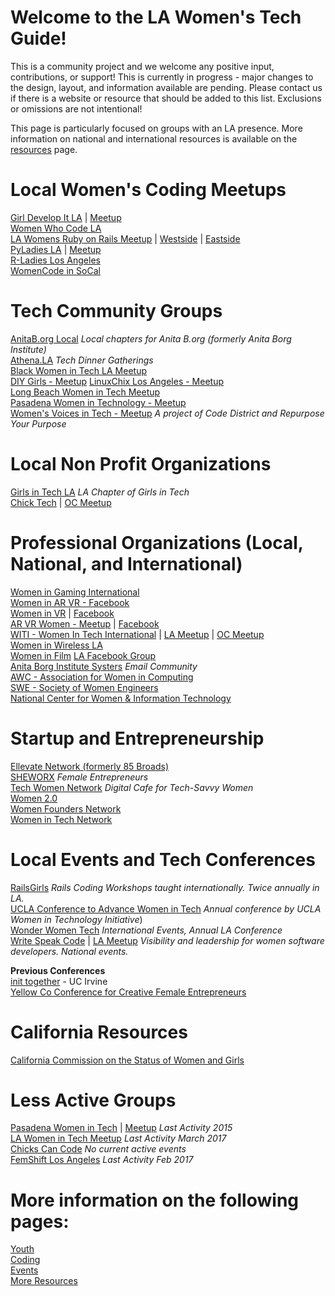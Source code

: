 # Welcome to the LA Women's Tech Guide!

This is a community project and we welcome any positive input, contributions, or support! This is currently in progress - major changes to the design, layout, and information available are pending. Please contact us if there is a website or resource that should be added to this list. Exclusions or omissions are not intentional!


This page is particularly focused on groups with an LA presence. More information on national and international resources is available on the [resources](/resources) page.  


# Local Women's Coding Meetups  
<!--local coding meetups. Need to add blurbs about frequency of meetings, etc!-->
[Girl Develop It LA](https://www.girldevelopit.com/chapters/los-angeles) | [Meetup](https://www.meetup.com/Girl-Develop-It-Los-Angeles/)  
[Women Who Code LA](http://www.meetup.com/Women-Who-Code-LA/)  
[LA Womens Ruby on Rails Meetup](http://www.meetup.com/Los-Angeles-Womens-Ruby-on-Rails-Group) | [Westside](http://www.meetup.com/Westside-Rails-Study-Group/) | [Eastside ](http://www.meetup.com/LA-Eastside-Ruby-Rails-Study-Group/)  
[PyLadies LA](www.pyladies.com/locations/la) | [Meetup](www.meetup.com/Pyladies-LA)    
[R-Ladies Los Angeles](https://www.meetup.com/rladies-la/)  
[WomenCode in SoCal](https://www.meetup.com/WomenCode-in-SoCal/)  


# Tech Community Groups
[AnitaB.org Local](https://community.anitab.org/groups/los-angeles/gpages/) _Local chapters for Anita B.org (formerly Anita Borg Institute)_  
[Athena.LA](https://www.athena.la/) _Tech Dinner Gatherings_  
[Black Women in Tech LA Meetup](http://www.meetup.com/Black-Women-in-Technology-LA/)    
[DIY Girls - Meetup](https://www.meetup.com/DIYgirls/)
[LinuxChix Los Angeles - Meetup](https://www.meetup.com/LinuxChixLA/)  
[Long Beach Women in Tech Meetup](https://www.meetup.com/Long-Beach-Women-in-Tech/)  
[Pasadena Women in Technology - Meetup](https://www.meetup.com/Pasadena-Women-In-Technology/)  
[Women's Voices in Tech - Meetup](https://www.meetup.com/meetup-group-fMctMcUE/) _A project of Code District and Repurpose Your Purpose_  


# Local Non Profit Organizations
[Girls in Tech LA](http://losangeles.girlsintech.org/)  _LA Chapter of Girls in Tech_  
[Chick Tech](https://chicktech.org/) | [OC Meetup](https://www.meetup.com/ChickTech-Orange-County/)  


# Professional Organizations (Local, National, and International)
[Women in Gaming International](http://www.womeningamesinternational.org)  
[Women in AR VR - Facebook](https://www.facebook.com/groups/womeninvr/)  
[Women in VR](http://www.wivr.net) | [Facebook](https://www.facebook.com/groups/WIVRGLOBAL/)  
[AR VR Women - Meetup](http://www.meetup.com/San-Francisco-AR-VR-Meetup-for-Women-and-Allies) | [Facebook](https://www.facebook.com/AR-VR-Women-885032488200207/)  
[WITI - Women In Tech International](https://www.witi.com/networks/losangeles/) | [LA Meetup](https://www.meetup.com/WITI-Women-In-Technology-Intl/) | [OC Meetup](https://www.meetup.com/Orange-County-WITI-Meetup-Group/)  
[Women in Wireless LA](https://womeninwireless.org/chapters/los-angeles)  
[Women in Film](https://womeninfilm.org/)  [LA Facebook Group](https://www.facebook.com/WIFLA/)  
[Anita Borg Institute Systers](http://anitaborg.org/get-involved/systers/) _Email Community_  
[AWC - Association for Women in Computing](http://www.awc-hq.org/home.html)  
[SWE - Society of Women Engineers](http://societyofwomenengineers.swe.org/)  
[National Center for Women & Information Technology](https://www.ncwit.org/)


# Startup and Entrepreneurship
[Ellevate Network (formerly 85 Broads)](https://www.ellevatenetwork.com/chapters/58-us-los-angeles)  
[SHEWORX](http://www.sheworx.com)  _Female Entrepreneurs_  
[Tech Women Network](http://techwomennetwork.com) _Digital Cafe for Tech-Savvy Women_  
[Women 2.0](https://women2.com/)  
[Women Founders Network](http://www.womenfoundersnetwork.com/)  <!-- Was maybe previously chick launcher? -->  
[Women in Tech Network](https://www.womenintechnetwork.com/)    


# Local Events and Tech Conferences
[RailsGirls](http://railsgirls.com/la.html) _Rails Coding Workshops taught internationally. Twice annually in LA._  
[UCLA Conference to Advance Women in Tech](http://womenintech.ucla.edu/content/2018-ucla-conference-advance-women-technology)  _Annual conference by UCLA Women in Technology Initiative_)  
[Wonder Women Tech](https://wonderwomentech.com/)  _International Events, Annual LA Conference_    
[Write Speak Code](http://www.writespeakcode.com/) | [LA Meetup](https://www.meetup.com/Write-Speak-Code-Los-Angeles/)  _Visibility and leadership for women software developers. National events._  

**Previous Conferences**  
[init together](http://init-together.com)  - UC Irvine  
[Yellow Co Conference for Creative Female Entrepreneurs](http://yellowco.co/conference)  


# California Resources
[California Commission on the Status of Women and Girls](http://women.ca.gov/)  


# Less Active Groups
[Pasadena Women in Tech](http://www.pasadenawomenintech.com/) | [Meetup](http://www.meetup.com/PasWomeninTech/) _Last Activity 2015_  
[LA Women in Tech Meetup](https://www.meetup.com/Los-Angeles-Women-in-Tech-LAWIT/) _Last Activity March 2017_  
[Chicks Can Code](https://www.meetup.com/ChicksCanCode/)  _No current active events_  
[FemShift Los Angeles](https://www.meetup.com/meetup-group-lttcycGz/)  _Last Activity Feb 2017_


# More information on the following pages:  
[Youth](/youth)  
[Coding](/coding)  
[Events](/events)  
[More Resources](/resources)
